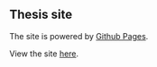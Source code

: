 ## Thesis site

The site is powered by [Github Pages](http://pages.github.com).

View the site [here](http://variani.github.io/thesis).



